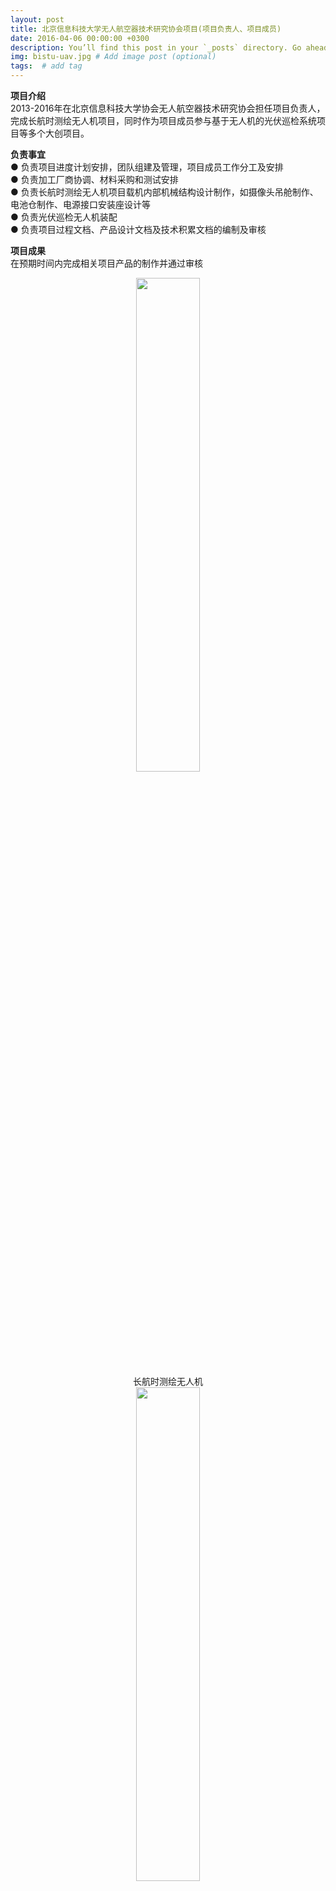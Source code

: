 ```yaml
---
layout: post
title: 北京信息科技大学无人航空器技术研究协会项目(项目负责人、项目成员)
date: 2016-04-06 00:00:00 +0300
description: You’ll find this post in your `_posts` directory. Go ahead and edit it and re-build the site to see your changes. # Add post description (optional)
img: bistu-uav.jpg # Add image post (optional)
tags:  # add tag
---
```

**项目介绍**  
2013-2016年在北京信息科技大学协会无人航空器技术研究协会担任项目负责人，完成长航时测绘无人机项目，同时作为项目成员参与基于无人机的光伏巡检系统项目等多个大创项目。 

**负责事宜**   
●  负责项目进度计划安排，团队组建及管理，项目成员工作分工及安排  
●  负责加工厂商协调、材料采购和测试安排  
●  负责长航时测绘无人机项目载机内部机械结构设计制作，如摄像头吊舱制作、电池仓制作、电源接口安装座设计等  
●  负责光伏巡检无人机装配  
●  负责项目过程文档、产品设计文档及技术积累文档的编制及审核 

**项目成果**   
在预期时间内完成相关项目产品的制作并通过审核
<div align="center"><img width="45%" height="45%" src="{{site.baseurl}}/assets/img/bistu-uav01.png"/></div>  
<center>
长航时测绘无人机
</center>  

<div align="center"><img width="45%" height="45%" src="{{site.baseurl}}/assets/img/bistu-uav02.png"/></div>  
<center>
光伏巡检无人机
</center> 
